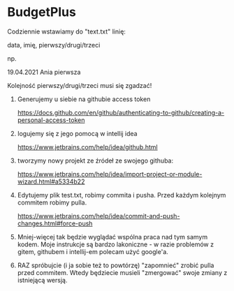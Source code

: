 # BudgetPlus

Codziennie wstawiamy do "text.txt" linię:

data, imię, pierwszy/drugi/trzeci

np.

19.04.2021 Ania pierwsza

Kolejność pierwszy/drugi/trzeci musi się zgadzać!

1. Generujemy u siebie na githubie access token

    https://docs.github.com/en/github/authenticating-to-github/creating-a-personal-access-token

2. logujemy się z jego pomocą w intellij idea
   
   https://www.jetbrains.com/help/idea/github.html
   
3. tworzymy nowy projekt ze źródeł ze swojego githuba:
   
   https://www.jetbrains.com/help/idea/import-project-or-module-wizard.html#a5334b22

4. Edytujemy plik test.txt, robimy commita i pusha. Przed każdym kolejnym commitem robimy pulla.

    https://www.jetbrains.com/help/idea/commit-and-push-changes.html#force-push

5. Mniej-więcej tak będzie wyglądać wspólna praca nad tym samym kodem. Moje instrukcje są bardzo lakoniczne - w razie problemów z gitem, githubem i intellij-em polecam użyć google'a.
6. RAZ spróbujcie (i ja sobie też to powtórzę) "zapomnieć" zrobić pulla przed commitem. Wtedy będziecie musieli "zmergować" swoje zmiany z istniejącą wersją.

